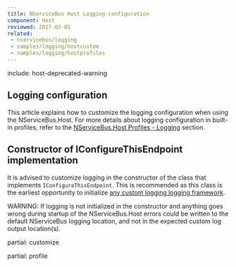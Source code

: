 ```yaml
---
title: NServiceBus Host Logging configuration
component: Host
reviewed: 2017-03-01
related:
 - nservicebus/logging
 - samples/logging/hostcustom
 - samples/logging/hostprofiles
---
```


include: host-deprecated-warning

## Logging configuration

This article explains how to customize the logging configuration when using the NServiceBus.Host. For more details about logging configuration in built-in profiles, refer to the [NServiceBus.Host Profiles - Logging](profiles.md#logging) section.

## Constructor of IConfigureThisEndpoint implementation

It is advised to customize logging in the constructor of the class that implements `IConfigureThisEndpoint`. This is recommended as this class is the earliest opportunity to initialize [any custom logging logging framework](https://docs.particular.net/nservicebus/logging/#custom-logging).

WARNING: If logging is not initialized in the constructor and anything goes wrong during startup of the NServiceBus.Host errors could be written to the default NServiceBus logging location, and not in the expected custom log output location(s).

partial: customize

partial: profile
